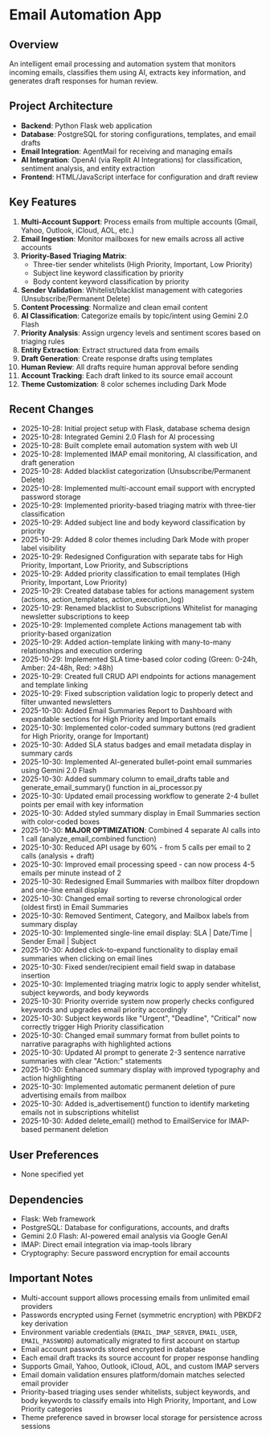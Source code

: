 # Email Automation App

## Overview
An intelligent email processing and automation system that monitors incoming emails, classifies them using AI, extracts key information, and generates draft responses for human review.

## Project Architecture
- **Backend**: Python Flask web application
- **Database**: PostgreSQL for storing configurations, templates, and email drafts
- **Email Integration**: AgentMail for receiving and managing emails
- **AI Integration**: OpenAI (via Replit AI Integrations) for classification, sentiment analysis, and entity extraction
- **Frontend**: HTML/JavaScript interface for configuration and draft review

## Key Features
1. **Multi-Account Support**: Process emails from multiple accounts (Gmail, Yahoo, Outlook, iCloud, AOL, etc.)
2. **Email Ingestion**: Monitor mailboxes for new emails across all active accounts
3. **Priority-Based Triaging Matrix**: 
   - Three-tier sender whitelists (High Priority, Important, Low Priority)
   - Subject line keyword classification by priority
   - Body content keyword classification by priority
4. **Sender Validation**: Whitelist/blacklist management with categories (Unsubscribe/Permanent Delete)
5. **Content Processing**: Normalize and clean email content
6. **AI Classification**: Categorize emails by topic/intent using Gemini 2.0 Flash
7. **Priority Analysis**: Assign urgency levels and sentiment scores based on triaging rules
8. **Entity Extraction**: Extract structured data from emails
9. **Draft Generation**: Create response drafts using templates
10. **Human Review**: All drafts require human approval before sending
11. **Account Tracking**: Each draft linked to its source email account
12. **Theme Customization**: 8 color schemes including Dark Mode

## Recent Changes
- 2025-10-28: Initial project setup with Flask, database schema design
- 2025-10-28: Integrated Gemini 2.0 Flash for AI processing
- 2025-10-28: Built complete email automation system with web UI
- 2025-10-28: Implemented IMAP email monitoring, AI classification, and draft generation
- 2025-10-28: Added blacklist categorization (Unsubscribe/Permanent Delete)
- 2025-10-28: Implemented multi-account email support with encrypted password storage
- 2025-10-29: Implemented priority-based triaging matrix with three-tier classification
- 2025-10-29: Added subject line and body keyword classification by priority
- 2025-10-29: Added 8 color themes including Dark Mode with proper label visibility
- 2025-10-29: Redesigned Configuration with separate tabs for High Priority, Important, Low Priority, and Subscriptions
- 2025-10-29: Added priority classification to email templates (High Priority, Important, Low Priority)
- 2025-10-29: Created database tables for actions management system (actions, action_templates, action_execution_log)
- 2025-10-29: Renamed blacklist to Subscriptions Whitelist for managing newsletter subscriptions to keep
- 2025-10-29: Implemented complete Actions management tab with priority-based organization
- 2025-10-29: Added action-template linking with many-to-many relationships and execution ordering
- 2025-10-29: Implemented SLA time-based color coding (Green: 0-24h, Amber: 24-48h, Red: >48h)
- 2025-10-29: Created full CRUD API endpoints for actions management and template linking
- 2025-10-29: Fixed subscription validation logic to properly detect and filter unwanted newsletters
- 2025-10-30: Added Email Summaries Report to Dashboard with expandable sections for High Priority and Important emails
- 2025-10-30: Implemented color-coded summary buttons (red gradient for High Priority, orange for Important)
- 2025-10-30: Added SLA status badges and email metadata display in summary cards
- 2025-10-30: Implemented AI-generated bullet-point email summaries using Gemini 2.0 Flash
- 2025-10-30: Added summary column to email_drafts table and generate_email_summary() function in ai_processor.py
- 2025-10-30: Updated email processing workflow to generate 2-4 bullet points per email with key information
- 2025-10-30: Added styled summary display in Email Summaries section with color-coded boxes
- 2025-10-30: **MAJOR OPTIMIZATION**: Combined 4 separate AI calls into 1 call (analyze_email_combined function)
- 2025-10-30: Reduced API usage by 60% - from 5 calls per email to 2 calls (analysis + draft)
- 2025-10-30: Improved email processing speed - can now process 4-5 emails per minute instead of 2
- 2025-10-30: Redesigned Email Summaries with mailbox filter dropdown and one-line email display
- 2025-10-30: Changed email sorting to reverse chronological order (oldest first) in Email Summaries
- 2025-10-30: Removed Sentiment, Category, and Mailbox labels from summary display
- 2025-10-30: Implemented single-line email display: SLA | Date/Time | Sender Email | Subject
- 2025-10-30: Added click-to-expand functionality to display email summaries when clicking on email lines
- 2025-10-30: Fixed sender/recipient email field swap in database insertion
- 2025-10-30: Implemented triaging matrix logic to apply sender whitelist, subject keywords, and body keywords
- 2025-10-30: Priority override system now properly checks configured keywords and upgrades email priority accordingly
- 2025-10-30: Subject keywords like "Urgent", "Deadline", "Critical" now correctly trigger High Priority classification
- 2025-10-30: Changed email summary format from bullet points to narrative paragraphs with highlighted actions
- 2025-10-30: Updated AI prompt to generate 2-3 sentence narrative summaries with clear "Action:" statements
- 2025-10-30: Enhanced summary display with improved typography and action highlighting
- 2025-10-30: Implemented automatic permanent deletion of pure advertising emails from mailbox
- 2025-10-30: Added is_advertisement() function to identify marketing emails not in subscriptions whitelist
- 2025-10-30: Added delete_email() method to EmailService for IMAP-based permanent deletion

## User Preferences
- None specified yet

## Dependencies
- Flask: Web framework
- PostgreSQL: Database for configurations, accounts, and drafts
- Gemini 2.0 Flash: AI-powered email analysis via Google GenAI
- IMAP: Direct email integration via imap-tools library
- Cryptography: Secure password encryption for email accounts

## Important Notes
- Multi-account support allows processing emails from unlimited email providers
- Passwords encrypted using Fernet (symmetric encryption) with PBKDF2 key derivation
- Environment variable credentials (`EMAIL_IMAP_SERVER`, `EMAIL_USER`, `EMAIL_PASSWORD`) automatically migrated to first account on startup
- Email account passwords stored encrypted in database
- Each email draft tracks its source account for proper response handling
- Supports Gmail, Yahoo, Outlook, iCloud, AOL, and custom IMAP servers
- Email domain validation ensures platform/domain matches selected email provider
- Priority-based triaging uses sender whitelists, subject keywords, and body keywords to classify emails into High Priority, Important, and Low Priority categories
- Theme preference saved in browser local storage for persistence across sessions
